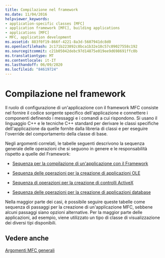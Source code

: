 ```yaml
---
title: Compilazione nel framework
ms.date: 11/04/2016
helpviewer_keywords:
- application-specific classes [MFC]
- application framework [MFC], building applications
- applications [MFC]
- MFC, application development
ms.assetid: 883f0f19-866f-4221-8a3d-5607941dc8d0
ms.openlocfilehash: 2c171b223892c8bca1b32e18c57c09027558c192
ms.sourcegitcommit: c21b05042debc97d14875e019ee9d698691ffc0b
ms.translationtype: MT
ms.contentlocale: it-IT
ms.lasthandoff: 06/09/2020
ms.locfileid: "84619724"
---
```

# <a name="building-on-the-framework"></a>Compilazione nel framework

Il ruolo di configurazione di un'applicazione con il framework MFC consiste nel fornire il codice sorgente specifico dell'applicazione e connettere i componenti definendo i messaggi e i comandi a cui rispondono. Si usano il linguaggio C++ e le tecniche C++ standard per derivare le classi specifiche dell'applicazione da quelle fornite dalla libreria di classi e per eseguire l'override del comportamento della classe di base.

Negli argomenti correlati, le tabelle seguenti descrivono la sequenza generale delle operazioni che si seguono in genere e le responsabilità rispetto a quelle del Framework:

- [Sequenza per la compilazione di un'applicazione con il Framework](sequence-of-operations-for-building-mfc-applications.md)

- [Sequenza delle operazioni per la creazione di applicazioni OLE](sequence-of-operations-for-creating-ole-applications.md)

- [Sequenza di operazioni per la creazione di controlli ActiveX](sequence-of-operations-for-creating-activex-controls.md)

- [Sequenza delle operazioni per la creazione di applicazioni database](sequence-of-operations-for-creating-database-applications.md)

Nella maggior parte dei casi, è possibile seguire queste tabelle come sequenza di passaggi per la creazione di un'applicazione MFC, sebbene alcuni passaggi siano opzioni alternative. Per la maggior parte delle applicazioni, ad esempio, viene utilizzato un tipo di classe di visualizzazione dei diversi tipi disponibili.

## <a name="see-also"></a>Vedere anche

[Argomenti MFC generali](general-mfc-topics.md)
